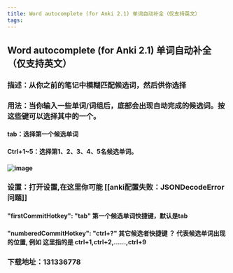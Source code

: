 ```yaml
---
title: Word autocomplete (for Anki 2.1) 单词自动补全（仅支持英文）
tags:
---
```


## Word autocomplete (for Anki 2.1) 单词自动补全（仅支持英文）
### 描述：从你之前的笔记中模糊匹配候选词，然后供你选择
### 用法：当你输入一些单词/词组后，底部会出现自动完成的候选词。按这些键可以选择其中的一个。
#### tab：选择第一个候选单词
#### Ctrl+1~5：选择第1、2、3、4、5名候选单词。
#### ![image](http://tuchuang.lifeupnote.com/blog/20200814/uB1iLmbBdcR7.gif)
### 设置：打开设置,在这里你可能 [[anki配置失败：JSONDecodeError问题]]
#### "firstCommitHotkey": "tab" 第一个候选单词快捷键，默认是tab
#### "numberedCommitHotkey": "ctrl+?" 其它候选者快捷键 ？ 代表候选单词出现的位置, 例如 这里指的是 ctrl+1,ctrl+2,......,ctrl+9
### 下载地址：131336778
